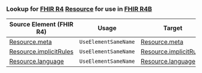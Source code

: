 ### Lookup for [FHIR R4](https://hl7.org/fhir/R4/) [Resource](https://hl7.org/fhir/R4/Resource.html) for use in [FHIR R4B](https://hl7.org/fhir/R4B/)

| Source Element (FHIR R4) | Usage | Target |
| -------------- | ----- | ------ |
| [Resource.meta](https://hl7.org/fhir/R4/Resource.html#resource) | `UseElementSameName` | [Resource.meta](https://hl7.org/fhir/R4B/Resource.html#resource) |
| [Resource.implicitRules](https://hl7.org/fhir/R4/Resource.html#resource) | `UseElementSameName` | [Resource.implicitRules](https://hl7.org/fhir/R4B/Resource.html#resource) |
| [Resource.language](https://hl7.org/fhir/R4/Resource.html#resource) | `UseElementSameName` | [Resource.language](https://hl7.org/fhir/R4B/Resource.html#resource) |
